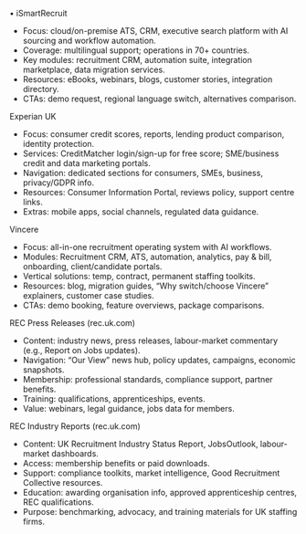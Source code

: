 • iSmartRecruit
                                                                                                                                                                                                      
  - Focus: cloud/on-premise ATS, CRM, executive search platform with AI sourcing and workflow automation.                                                                                             
  - Coverage: multilingual support; operations in 70+ countries.                                                                                                                                      
  - Key modules: recruitment CRM, automation suite, integration marketplace, data migration services.                                                                                                 
  - Resources: eBooks, webinars, blogs, customer stories, integration directory.                                                                                                                      
  - CTAs: demo request, regional language switch, alternatives comparison.                                                                                                                            
                                                                                                                                                                                                      
  Experian UK                                                                                                                                                                                         
                                                                                                                                                                                                      
  - Focus: consumer credit scores, reports, lending product comparison, identity protection.                                                                                                          
  - Services: CreditMatcher login/sign-up for free score; SME/business credit and data marketing portals.                                                                                             
  - Navigation: dedicated sections for consumers, SMEs, business, privacy/GDPR info.                                                                                                                  
  - Resources: Consumer Information Portal, reviews policy, support centre links.                                                                                                                     
  - Extras: mobile apps, social channels, regulated data guidance.                                                                                                                                    
                                                                                                                                                                                                      
  Vincere                                                                                                                                                                                             
                                                                                                                                                                                                      
  - Focus: all-in-one recruitment operating system with AI workflows.                                                                                                                                 
  - Modules: Recruitment CRM, ATS, automation, analytics, pay & bill, onboarding, client/candidate portals.                                                                                           
  - Vertical solutions: temp, contract, permanent staffing toolkits.                                                                                                                                  
  - Resources: blog, migration guides, “Why switch/choose Vincere” explainers, customer case studies.                                                                                                 
  - CTAs: demo booking, feature overviews, package comparisons.                                                                                                                                       
                                                                                                                                                                                                      
  REC Press Releases (rec.uk.com)                                                                                                                                                                     
                                                                                                                                                                                                      
  - Content: industry news, press releases, labour-market commentary (e.g., Report on Jobs updates).                                                                                                  
  - Navigation: “Our View” news hub, policy updates, campaigns, economic snapshots.                                                                                                                   
  - Membership: professional standards, compliance support, partner benefits.                                                                                                                         
  - Training: qualifications, apprenticeships, events.                                                                                                                                                
  - Value: webinars, legal guidance, jobs data for members.                                                                                                                                           
                                                                                                                                                                                                      
  REC Industry Reports (rec.uk.com)                                                                                                                                                                   
                                                                                                                                                                                                      
  - Content: UK Recruitment Industry Status Report, JobsOutlook, labour-market dashboards.                                                                                                            
  - Access: membership benefits or paid downloads.                                                                                                                                                    
  - Support: compliance toolkits, market intelligence, Good Recruitment Collective resources.                                                                                                         
  - Education: awarding organisation info, approved apprenticeship centres, REC qualifications.                                                                                                       
  - Purpose: benchmarking, advocacy, and training materials for UK staffing firms.  